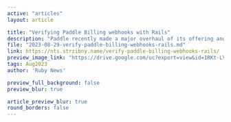 ```yaml
---
active: "articles"
layout: article

title: "Verifying Paddle Billing webhooks with Rails"
description: "Paddle recently made a major overhaul of its offering and API. If you need to validate the new Paddle Billing webhooks in Rails, here’s how to do it."
file: "2023-08-29-verify-paddle-billing-webhooks-rails.md"
link: https://nts.strzibny.name/verify-paddle-billing-webhooks-rails/
preview_image_link: "https://drive.google.com/uc?export=view&id=1RKt-LVUGndJkhhYuwlqRaNCOCYgTLz-i"
tags: Aug2023
author: 'Ruby News'

preview_full_background: false
preview_blur: true

article_preview_blur: true
round_borders: false
---
```

